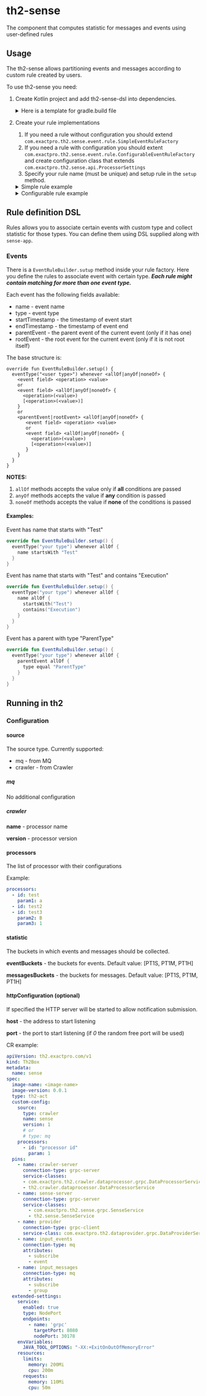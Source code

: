 # th2-sense

The component that computes statistic for messages and events using user-defined rules

## Usage

The th2-sense allows partitioning events and messages according to custom rule created by users.

To use th2-sense you need:

1. Create Kotlin project and add th2-sense-dsl into dependencies.
    <details>
      <summary>Here is a template for gradle.build file</summary>

    ```groovy
    plugins {
        id 'org.jetbrains.kotlin.jvm' version '1.6.21'
        id 'application'
        id 'com.palantir.docker' version '0.25.0'
        id 'org.jetbrains.kotlin.kapt' version '1.6.21'
    }
   
    ext {
       sense_version = '0.0.1'
    }
    
    dependencies {
        implementation "com.exactpro.th2:sense-dsl:${sense_version}"
        runtimeOnly "com.exactpro.th2:sense-app:${sense_version}"
    
        compileOnly 'com.google.auto.service:auto-service-annotations:1.0.1'
        kapt 'com.google.auto.service:auto-service:1.0.1'
    }
    
    applicationName = 'service'
    
    distTar {
        archiveFileName.set("${applicationName}.tar")
    }
    
    dockerPrepare {
        dependsOn distTar
    }
    
    docker {
        copySpec.from(tarTree("$buildDir/distributions/${applicationName}.tar"))
    }
    
    application {
        mainClass.set('com.exactpro.th2.sense.app.bootstrap.Main')
    }
    ```
   </details>
2. Create your rule implementations
   1. If you need a rule without configuration you should extend `com.exactpro.th2.sense.event.rule.SimpleEventRuleFactory`
   2. If you need a rule with configuration you should extent `com.exactpro.th2.sense.event.rule.ConfigurableEventRuleFactory`
      and create configuration class that extends `com.exactpro.th2.sense.api.ProcessorSettings`
   3. Specify your rule name (must be unique) and setup rule in the `setup` method.
   <details>
     <summary>Simple rule example</summary>
    
    ```kotlin
    @AutoService(EventProcessorFactory::class)
    class YourRuleFactory : SimpleEventRuleFactory("rule name") {
       override fun EventRuleBuilder.setup() {
         // rule setup
       }
    }
    ```
   </details>

   <details>
     <summary>Configurable rule example</summary>

    ```kotlin
    class YourConfiguration(val param: Int) : ProcessorSettings()

    @AutoService(EventProcessorFactory::class)
    class YourRuleFactory : ConfigurableEventRuleFactory<YourConfiguration>("rule name") {
       override fun EventRuleBuilder.setup(settings: YourConfiguration) {
         // rule setup. The configuration is available
       }
    }
    ```
   </details>

## Rule definition DSL

Rules allows you to associate certain events with custom type and collect statistic for those types.
You can define them using DSL supplied along with `sense-app`.

### Events

There is a `EventRuleBuilder.sutup` method inside your rule factory.
Here you define the rules to associate event with certain type.
**_Each rule might contain matching for more than one event type._**

Each event has the following fields available:
+ name - event name
+ type - event type
+ startTimestamp - the timestamp of event start
+ endTimestamp - the timestamp of event end
+ parentEvent - the parent event of the current event (only if it has one)
+ rootEvent - the root event for the current event (only if it is not root itself)

The base structure is:
```
override fun EventRuleBuilder.setup() {
  eventType("<user type>") whenever <allOf|anyOf|noneOf> {
    <event field> <operation> <value>
    or
    <event field> <allOf|anyOf|noneOf> {
      <operation>(<value>)
      [<operation>(<value>)]
    }
    or
    <parentEvent|rootEvent> <allOf|anyOf|noneOf> {
       <event field> <operation> <value>
       or
       <event field> <allOf|anyOf|noneOf> {
         <operation>(<value>)
         [<operation>(<value>)]
       }
    }
  }
}
```

**NOTES:**

1. `allOf` methods accepts the value only if **all** conditions are passed
2. `anyOf` methods accepts the value if **any** condition is passed
3. `noneOf` methods accepts the value if **none** of the conditions is passed

#### Examples:

Event has name that starts with "Test"

```kotlin
override fun EventRuleBuilder.setup() {
  eventType("your type") whenever allOf {
    name startsWith "Test"
  }
}
```

Event has name that starts with "Test" and contains "Execution"
```kotlin
override fun EventRuleBuilder.setup() {
  eventType("your type") whenever allOf {
    name allOf {
      startsWith("Test")
      contains("Execution")
    }
  }
}
```

Event has a parent with type "ParentType"
```kotlin
override fun EventRuleBuilder.setup() {
  eventType("your type") whenever allOf {
    parentEvent allOf {
      type equal "ParentType"
    }
  }
}
```

## Running in th2

### Configuration

#### source

The source type. Currently supported:
+ mq - from MQ
+ crawler - from Crawler

##### mq

No additional configuration

##### crawler

**name** - processor name

**version** - processor version

#### processors

The list of processor with their configurations

Example:

```yaml
processors:
  - id: test
    param1: a
  - id: test2
  - id: test3
    param2: B
    param3: 1
```

#### statistic

The buckets in which events and messages should be collected.

**eventBuckets** - the buckets for events. Default value: [PT1S, PT1M, PT1H]

**messagesBuckets** - the buckets for messages. Default value: [PT1S, PT1M, PT1H]

#### httpConfiguration (optional)

If specified the HTTP server will be started to allow notification submission. 

**host** - the address to start listening

**port** - the port to start listening (if _0_ the random free port will be used)

CR example:

```yaml
apiVersion: th2.exactpro.com/v1
kind: Th2Box
metadata:
  name: sense
spec:
  image-name: <image-name>
  image-version: 0.0.1
  type: th2-act
  custom-config:
    source:
      type: crawler
      name: sense
      version: 1
      # or
      # type: mq
    processors:
      - id: "processor id"
        param: 1
  pins:
    - name: crawler-server
      connection-type: grpc-server
      service-classes:
      - com.exactpro.th2.crawler.dataprocessor.grpc.DataProcessorService
      - th2.crawler.dataprocessor.DataProcessorService
    - name: sense-server
      connection-type: grpc-server
      service-classes:
        - com.exactpro.th2.sense.grpc.SenseService
        - th2.sense.SenseService
    - name: provider
      connection-type: grpc-client
      service-class: com.exactpro.th2.dataprovider.grpc.DataProviderService
    - name: input_events
      connection-type: mq
      attributes:
        - subscribe
        - event
    - name: input_messages
      connection-type: mq
      attributes:
        - subscribe
        - group
  extended-settings:
    service:
      enabled: true
      type: NodePort
      endpoints:
        - name: 'grpc'
          targetPort: 8080
          nodePort: 30178
    envVariables:
      JAVA_TOOL_OPTIONS: "-XX:+ExitOnOutOfMemoryError"
    resources:
      limits:
        memory: 200Mi
        cpu: 200m
      requests:
        memory: 110Mi
        cpu: 50m

```